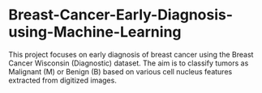 # Breast-Cancer-Early-Diagnosis-using-Machine-Learning
This project focuses on early diagnosis of breast cancer using the Breast Cancer Wisconsin (Diagnostic) dataset. The aim is to classify tumors as Malignant (M) or Benign (B) based on various cell nucleus features extracted from digitized images.
